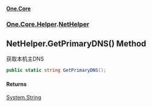 #### [One.Core](index.md 'index')
### [One.Core.Helper](One_Core_Helper.md 'One.Core.Helper').[NetHelper](One_Core_Helper_NetHelper.md 'One.Core.Helper.NetHelper')
## NetHelper.GetPrimaryDNS() Method
获取本机主DNS 
```csharp
public static string GetPrimaryDNS();
```
#### Returns
[System.String](https://docs.microsoft.com/en-us/dotnet/api/System.String 'System.String')  

